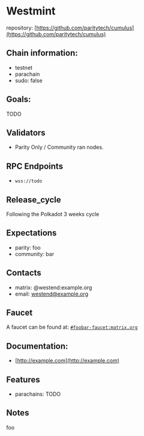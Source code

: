 # Westmint

repository: [https://github.com/paritytech/cumulus](https://github.com/paritytech/cumulus)

## Chain information:

- testnet
- parachain
- sudo: false

## Goals:

TODO

## Validators

- Parity Only / Community ran nodes.

## RPC Endpoints

- `wss://todo`

## Release_cycle

Following the Polkadot 3 weeks cycle

## Expectations

- parity: foo
- community: bar


## Contacts

- matrix: @westend:example.org
- email: westend@example.org


## Faucet


A faucet can be found at: [`#foobar-faucet:matrix.org`](https://matrix.to/#/#foobar-faucet:matrix.org)


## Documentation:

- [http://example.com](http://example.com)


## Features

- parachains: TODO


## Notes

foo


